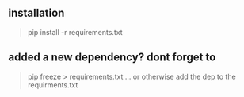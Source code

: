 ## installation
> pip install -r requirements.txt



## added a new dependency? dont forget to
> pip freeze > requirements.txt 
... or otherwise add the dep to the requirments.txt